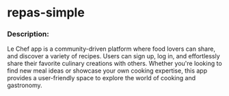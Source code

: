 # repas-simple
### **Description:**
Le Chef app is a community-driven platform where food lovers can share, and discover a variety of recipes. Users can sign up, log in, and effortlessly share their favorite culinary creations with others. Whether you're looking to find new meal ideas or showcase your own cooking expertise, this app provides a user-friendly space to explore the world of cooking and gastronomy.  
